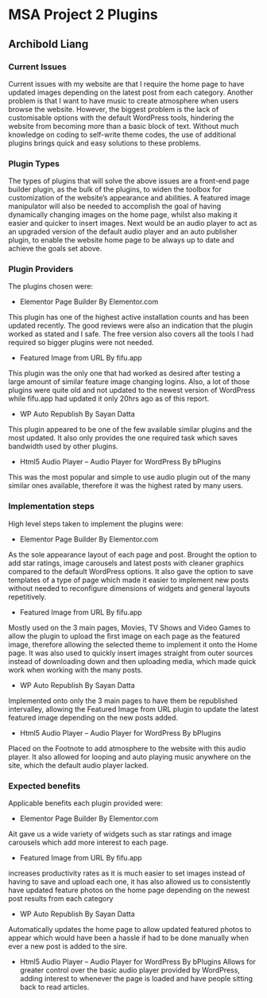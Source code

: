 # MSA Project 2 Plugins
## Archibold Liang
### Current Issues
Current issues with my website are that I require the home page to have updated images depending on the latest post from each category. Another problem is that I want to have music to create atmosphere when users browse the website. However, the biggest problem is the lack of customisable options with the default WordPress tools, hindering the website from becoming more than a basic block of text. Without much knowledge on coding to self-write theme codes, the use of additional plugins brings quick and easy solutions to these problems.

### Plugin Types
The types of plugins that will solve the above issues are a front-end page builder plugin, as the bulk of the plugins, to widen the toolbox for customization of the website’s appearance and abilities. A featured image manipulator will also be needed to accomplish the goal of having dynamically changing images on the home page, whilst also making it easier and quicker to insert images. Next would be an audio player to act as an upgraded version of the default audio player and an auto publisher plugin, to enable the website home page to be always up to date and achieve the goals set above.

### Plugin Providers
The plugins chosen were: 
* Elementor Page Builder By Elementor.com 

This plugin has one of the highest active installation counts and has been updated recently. The good reviews were also an indication that the plugin worked as stated and I safe. The free version also covers all the tools I had required so bigger plugins were not needed. 

* Featured Image from URL By fifu.app

This plugin was the only one that had worked as desired after testing a large amount of similar feature image changing logins. Also, a lot of those plugins were quite old and not updated to the newest version of WordPress while fifu.app had updated it only 20hrs ago as of this report.

* WP Auto Republish By Sayan Datta

This plugin appeared to be one of the few available similar plugins and the most updated. It also only provides the one required task which saves bandwidth used by other plugins.

* Html5 Audio Player – Audio Player for WordPress By bPlugins

This was the most popular and simple to use audio plugin out of the many similar ones available, therefore it was the highest rated by many users. 

### Implementation steps
High level steps taken to implement the plugins were: 
* Elementor Page Builder By Elementor.com 

As the sole appearance layout of each page and post. Brought the option to add star ratings, image carousels and latest posts with cleaner graphics compared to the default WordPress options. It also gave the option to save templates of a type of page which made it easier to implement new posts without needed to reconfigure dimensions of widgets and general layouts repetitively. 

* Featured Image from URL By fifu.app

Mostly used on the 3 main pages, Movies, TV Shows and Video Games to allow the plugin to upload the first image on each page as the featured image, therefore allowing the selected theme to implement it onto the Home page. It was also used to quickly insert images straight from outer sources instead of downloading down and then uploading media, which made quick work when working with the many posts.

* WP Auto Republish By Sayan Datta

Implemented onto only the 3 main pages to have them be republished intervalley, allowing the Featured Image from URL plugin to update the latest featured image depending on the new posts added.

* Html5 Audio Player – Audio Player for WordPress By bPlugins

Placed on the Footnote to add atmosphere to the website with this audio player. It also allowed for looping and auto playing music anywhere on the site, which the default audio player lacked.  

### Expected benefits
Applicable benefits each plugin provided were:
* Elementor Page Builder By Elementor.com 

Ait gave us a wide variety of widgets such as star ratings and image carousels which add more interest to each page. 
* Featured Image from URL By fifu.app

increases productivity rates as it is much easier to set images instead of having to save and upload each one, it has also allowed us to consistently have updated feature photos on the home page depending on the newest post results from each category

* WP Auto Republish By Sayan Datta

Automatically updates the home page to allow updated featured photos to appear which would have been a hassle if had to be done manually when ever a new post is added to the sire.

* Html5 Audio Player – Audio Player for WordPress By bPlugins
Allows for greater control over the basic audio player provided by WordPress, adding interest to whenever the page is loaded and have people sitting back to read articles.


